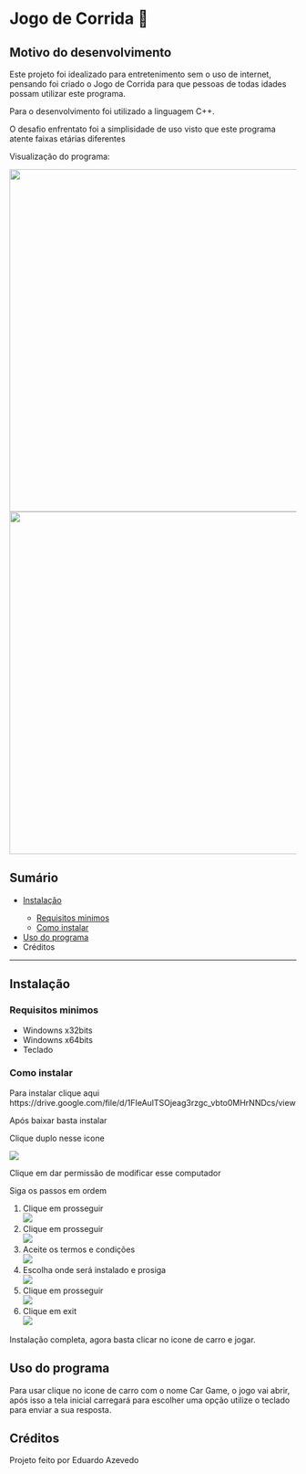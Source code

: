 <h1>Jogo de Corrida 🏁</h1>

<h2>Motivo do desenvolvimento</h2>
<p>Este projeto foi idealizado para entretenimento sem o uso de internet, pensando foi criado o Jogo de Corrida para que pessoas de todas idades possam utilizar este programa.</p>
<p>Para o desenvolvimento foi utilizado a linguagem C++.</p>
<p>O desafio enfrentato foi a simplisidade de uso visto que este programa atente faixas etárias diferentes</p>
<p>Visualização do programa:</p>
<div align="center" display="inline">
<img src="https://github.com/Eduardo-Rocha-Azevedo/Jogo-de-carro-/assets/142415927/9560c121-da42-4fa4-9182-eca7c7c37375" width="600px">
</div>
<div align="center"  display="inline">  
<img src="https://github.com/Eduardo-Rocha-Azevedo/Jogo-de-carro-/assets/142415927/42405790-1d34-4b9c-bb51-62dbc11a9316" width="600px">
</div>
<h2>Sumário</h2>
<ul>
  <li><a href="#instalacao">Instalação</a></li>
    <ul>  
      <li><a href="#re">Requisitos minimos</a></li>
      <li><a href="">Como instalar</a></li>
    </ul>
  <li><a href="">Uso do programa</a></li>
  <li><a>Créditos</a></li>
</ul><hr>
<section id="instalacao">
<h2>Instalação</h2> 
<h3>Requisitos minimos</h3>
<ul>
  <li>Windowns x32bits</li>
  <li>Windowns x64bits</li>
  <li>Teclado</li>
</ul>
<h3>Como instalar</h3>
<p>Para instalar clique aqui https://drive.google.com/file/d/1FIeAulTSOjeag3rzgc_vbto0MHrNNDcs/view</p>
<p>Após baixar basta instalar</p>
<p>Clique duplo nesse icone</p>
<img src="https://github.com/Eduardo-Rocha-Azevedo/Jogo-de-carro-/assets/142415927/a126a39b-df3e-4147-992c-55db25c822c4">
<p>Clique em dar permissão de modificar esse computador</p>
<p>Siga os passos em ordem </p>
<ol>
 <li>Clique em prosseguir<br><img src="https://github.com/Eduardo-Rocha-Azevedo/Jogo-de-carro-/assets/142415927/c0fb0e4c-5899-4a67-b958-493c5b6f7798"></li>

  <li>Clique em prosseguir<br><img src="https://github.com/Eduardo-Rocha-Azevedo/Jogo-de-carro-/assets/142415927/d40cc308-a374-40de-a1dc-d77235a3875d"></li>
  
  <li>Aceite os termos e condições<br><img src="https://github.com/Eduardo-Rocha-Azevedo/Jogo-de-carro-/assets/142415927/2a703720-e2ea-4b81-a1af-733e00dbd6e9"></li>
  <li>Escolha onde será instalado e prosiga<br><img src="https://github.com/Eduardo-Rocha-Azevedo/Jogo-de-carro-/assets/142415927/215eb4e4-a535-4be5-a4bf-06ff82831eb6"></li>
  <li>Clique em prosseguir<br><img src="https://github.com/Eduardo-Rocha-Azevedo/Jogo-de-carro-/assets/142415927/ec0b230d-3afd-43f4-8003-38c549f8a1f4"></li>
  <li>Clique em exit <br><img src="https://github.com/Eduardo-Rocha-Azevedo/Jogo-de-carro-/assets/142415927/b980dd20-d79c-471b-9809-58dab81b1897"></li>
</ol>
<p>Instalação completa, agora basta clicar no icone de carro e jogar.</p>

</section>
<section>
  <h2>Uso do programa</h2>
  <p>Para usar clique no icone de carro com o nome Car Game, o jogo vai abrir, após isso a tela inicial carregará para 
    escolher uma opção utilize o teclado para enviar a sua resposta.</p>
</section>
<section>
  <h2>Créditos</h2>
  <p>Projeto feito por Eduardo Azevedo </p>
</section>
